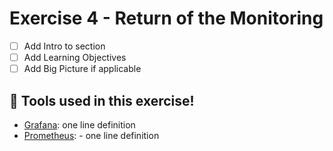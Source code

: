 # Exercise 4 - Return of the Monitoring

- [ ] Add Intro to section
- [ ] Add Learning Objectives
- [ ] Add Big Picture if applicable

## 🔨 Tools used in this exercise!
* [Grafana](https://grafana.com/):  one line definition
* [Prometheus](https://prometheus.io/): - one line definition
